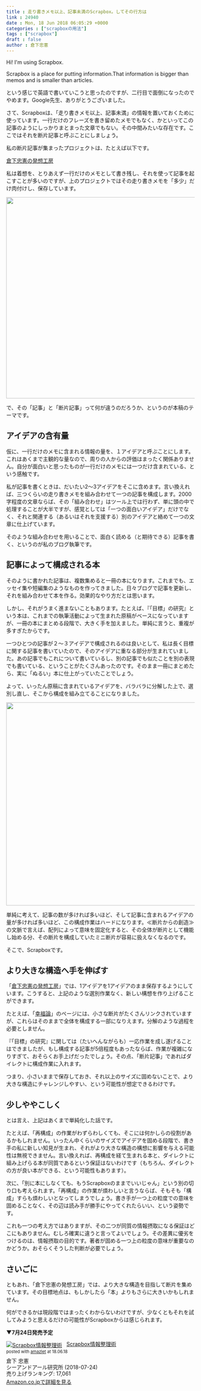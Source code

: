 ```yaml
---
title : 走り書きメモ以上、記事未満のScrapbox。してその行方は
link : 24940
date : Mon, 18 Jun 2018 06:05:29 +0000
categories : ["scrapboxの用法"]
tags : ["scrapbox"]
draft : false
author : 倉下忠憲
---
```


Hi! I'm using Scrapbox.

Scrapbox is a place for putting information.That information is bigger than memos and is smaller than articles.

という感じで英語で書いていこうと思ったのですが、二行目で面倒になったのでやめます。Google先生、ありがとうございました。

さて、Scrapboxは、「走り書きメモ以上、記事未満」の情報を置いておくために使っています。一行だけのフレーズを書き留めたメモでもなく、かといってこの記事のようにしっかりまとまった文章でもない。その中間みたいな存在です。ここではそれを断片記事と呼ぶことにしましょう。

私の断片記事が集まったプロジェクトは、たとえば以下です。

<a href="https://scrapbox.io/rashitamemo/">倉下忠憲の発想工房</a>

私は着想を、とりあえず一行だけのメモとして書き残し、それを使って記事を起こすことが多いのですが、上のプロジェクトではその走り書きメモを「多少」だけ肉付けし、保存しています。

<a href="https://rashita.net/blog/?attachment_id=24941" rel="attachment wp-att-24941"><img src="https://rashita.net/blog/wp-content/uploads/2018/06/screenshot-3.png" alt="" width="693" height="538" class="alignnone size-full wp-image-24941" /></a>

で、その「記事」と「断片記事」って何が違うのだろうか、というのが本稿のテーマです。

<h2>アイデアの含有量</h2>

仮に、一行だけのメモに含まれる情報の量を、１アイデアと呼ぶことにします。これはあくまで主観的な量なので、周りの人からの評価はまったく関係ありません。自分が面白いと思ったものが一行だけのメモには一つだけ含まれている、という感触です。

私が記事を書くときは、だいたい2〜3アイデアをそこに含めます。言い換えれば、三つくらいの走り書きメモを組み合わせて一つの記事を構成します。2000字程度の文章ならば、その「組み合わせ」はツール上では行わず、単に頭の中で処理することが大半ですが、感覚としては「一つの面白いアイデア」だけでなく、それと関連する（あるいはそれを支援する）別のアイデアと絡めて一つの文章に仕上げています。

そのような組み合わせを用いることで、面白く読める（と期待できる）記事を書く、というのが私のブログ執筆です。

<h2>記事によって構成される本</h2>

そのように書かれた記事は、複数集めると一冊の本になります。これまでも、エッセイ集や短編集のようなものを作ってきました。日々ブログで記事を更新し、それを組み合わせて本を作る。効果的なやり方だとは思います。

しかし、それがうまく進まないこともあります。たとえば、『「目標」の研究』という本は、これまでの執筆活動によって生まれた原稿がベースになっていますが、一冊の本にまとめる段階で、大きく手を加えました。単純に言うと、重複が多すぎたからです。

一つひとつの記事が２〜３アイデアで構成されるのは良いとして、私は長く目標に関する記事を書いていたので、そのアイデアに重なる部分が生まれていました。あの記事でもこれについて書いているし、別の記事でも似たことを別の表現でも書いている、ということがたくさんあったのです。そのまま一冊にまとめたら、実に「ぬるい」本に仕上がっていたことでしょう。

よって、いったん原稿に含まれているアイデアを、バラバラに分解した上で、選別し直し、そこから構成を組み立てることになりました。

<a href="https://rashita.net/blog/?attachment_id=24942" rel="attachment wp-att-24942"><img src="https://rashita.net/blog/wp-content/uploads/2018/06/screenshot-4.png" alt="" width="707" height="543" class="alignnone size-full wp-image-24942" /></a>

単純に考えて、記事の数が多ければ多いほど、そして記事に含まれるアイデアの量が多ければ多いほど、この構成作業はハードになります。≪断片からの創造≫の文脈で言えば、配列によって意味を固定化すると、その全体が断片として機能し始める分、その断片を構成していたミニ断片が容易に扱えなくなるのです。

そこで、Scrapboxです。

<h2>より大きな構造へ手を伸ばす</h2>

「<a href="https://scrapbox.io/rashitamemo/">倉下忠憲の発想工房</a>」では、1アイデアを1アイデアのまま保存するようにしています。こうすると、上記のような選別作業なく、新しい構想を作り上げることができます。

たとえば、「<a href="https://scrapbox.io/rashitamemo/%E5%B9%B8%E7%A6%8F%E8%AB%96">幸福論</a>」のページには、小さな断片がたくさんリンクされていますが、これらはそのままで全体を構成する一部になりえます。分解のような過程を必要としません。

『「目標」の研究』に関しては（たいへんながらも）一応作業を成し遂げることはできましたが、もし構成する記事が5倍程度もあったならば、作業が複雑になりすぎて、おそらくお手上げだったでしょう。その点、「断片記事」であればダイレクトに構成作業に入れます。

つまり、小さいままで保存しておき、それ以上のサイズに固めないことで、より大きな構造にチャレンジしやすい、という可能性が想定できるわけです。

<h2>少しややこしく</h2>

とは言え、上記はあくまで単純化した話です。

たとえば、「再構成」の作業がわずらわしくても、そこには何かしらの役割があるかもしれません。いったん中くらいのサイズでアイデアを固める段階で、書き手の私に新しい知見が生まれ、それがより大きな構造の構想に影響を与える可能性は無視できません。言い換えれば、再構成を経て生まれる本と、ダイレクトに組み上げらる本が同質であるという保証はないわけです（もちろん、ダイレクトの方が良い本ができる、という可能性もあります）。

次に、「別に本にしなくても、もうScrapboxのままでいいじゃん」という別の切り口も考えられます。「再構成」の作業が煩わしいと言うならば、そもそも「構成」すらも煩わしいとなってしまうでしょう。書き手が一つ上の粒度での意味を固めることなく、その辺は読み手が勝手にやってくれたらいい、という姿勢です。

これも一つの考え方ではありますが、その二つが同質の情報摂取になる保証はどこにもありません。むしろ確実に違うと言ってよいでしょう。その差異に優劣をつけるのは、情報摂取の目的です。著者が固める一つ上の粒度の意味が重要なのかどうか。おそらくそうした判断が必要でしょう。

<h2>さいごに</h2>

ともあれ、「倉下忠憲の発想工房」では、より大きな構造を目指して断片を集めています。その目標地点は、もしかしたら「本」よりもさらに大きいかもしれません。

何ができるかは現段階ではまったくわからないわけですが、少なくともそれを試してみようと思えるだけの可能性がScrapboxからは感じられます。

<strong>▼7月24日発売予定</strong>

<div class="amazlet-box" style="margin-bottom:0px;"><div class="amazlet-image" style="float:left;margin:0px 12px 1px 0px;"><a href="http://www.amazon.co.jp/exec/obidos/ASIN/4863542526/rashita1000-22/ref=nosim/" name="amazletlink" target="_blank"><img src="https://images-fe.ssl-images-amazon.com/images/I/51L7tTg9PML._SL160_.jpg" alt="Scrapbox情報整理術" style="border: none;" /></a></div><div class="amazlet-info" style="line-height:120%; margin-bottom: 10px"><div class="amazlet-name" style="margin-bottom:10px;line-height:120%"><a href="http://www.amazon.co.jp/exec/obidos/ASIN/4863542526/rashita1000-22/ref=nosim/" name="amazletlink" target="_blank">Scrapbox情報整理術</a><div class="amazlet-powered-date" style="font-size:80%;margin-top:5px;line-height:120%">posted with <a href="http://www.amazlet.com/" title="amazlet" target="_blank">amazlet</a> at 18.06.18</div></div><div class="amazlet-detail">倉下 忠憲 <br />シーアンドアール研究所 (2018-07-24)<br />売り上げランキング: 17,061<br /></div><div class="amazlet-sub-info" style="float: left;"><div class="amazlet-link" style="margin-top: 5px"><a href="http://www.amazon.co.jp/exec/obidos/ASIN/4863542526/rashita1000-22/ref=nosim/" name="amazletlink" target="_blank">Amazon.co.jpで詳細を見る</a></div></div></div><div class="amazlet-footer" style="clear: left"></div></div>



